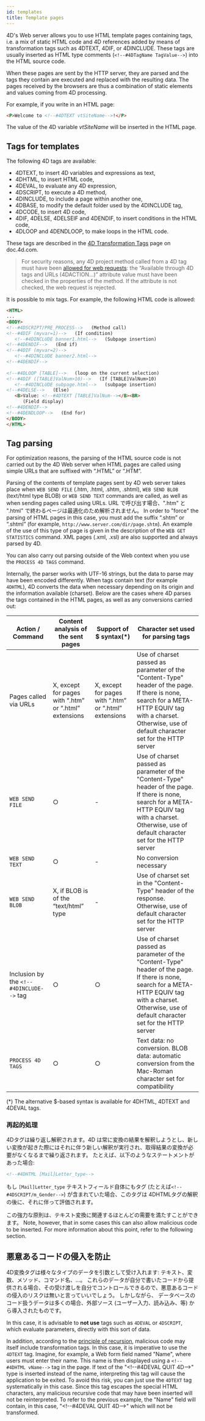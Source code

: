 ```yaml
---
id: templates
title: Template pages
---
```


4D's Web server allows you to use HTML template pages containing tags, i.e. a mix of static HTML code and 4D references added by means of transformation tags such as 4DTEXT, 4DIF, or 4DINCLUDE. These tags are usually inserted as HTML type comments (`<!--#4DTagName TagValue-->`) into the HTML source code.

When these pages are sent by the HTTP server, they are parsed and the tags they contain are executed and replaced with the resulting data. The pages received by the browsers are thus a combination of static elements and values coming from 4D processing.

For example, if you write in an HTML page:

```html
<P>Welcome to <!--#4DTEXT vtSiteName-->!</P>
```

The value of the 4D variable *vtSiteName* will be inserted in the HTML page.


## Tags for templates

The following 4D tags are available:

- 4DTEXT, to insert 4D variables and expressions as text,
- 4DHTML, to insert HTML code,
- 4DEVAL, to evaluate any 4D expression,
- 4DSCRIPT, to execute a 4D method,
- 4DINCLUDE, to include a page within another one,
- 4DBASE, to modify the default folder used by the 4DINCLUDE tag,
- 4DCODE, to insert 4D code,
- 4DIF, 4DELSE, 4DELSEIF and 4DENDIF, to insert conditions in the HTML code,
- 4DLOOP and 4DENDLOOP, to make loops in the HTML code.

These tags are described in the [4D Transformation Tags](https://doc.4d.com/4Dv18R5/4D/18-R5/4D-Transformation-Tags.300-5128433.en.html) page on doc.4d.com.

> For security reasons, any 4D project method called from a 4D tag must have been [allowed for web requests](allowProject.md): the “Available through 4D tags and URLs (4DACTION...)” attribute value must have been checked in the properties of the method. If the attribute is not checked, the web request is rejected.

It is possible to mix tags. For example, the following HTML code is allowed:

```html
<HTML>
...
<BODY>
<!--#4DSCRIPT/PRE_PROCESS-->   (Method call)
<!--#4DIF (myvar=1)-->   (If condition)
   <!--#4DINCLUDE banner1.html-->   (Subpage insertion)
<!--#4DENDIF-->   (End if)
<!--#4DIF (myvar=2)-->
   <!--#4DINCLUDE banner2.html-->
<!--#4DENDIF-->
 
<!--#4DLOOP [TABLE]-->   (loop on the current selection)
<!--#4DIF ([TABLE]ValNum>10)-->   (If [TABLE]ValNum>10)
   <!--#4DINCLUDE subpage.html-->   (subpage insertion)
<!--#4DELSE-->   (Else)
   <B>Value: <!--#4DTEXT [TABLE]ValNum--></B><BR>
      (Field display)
<!--#4DENDIF-->
<!--#4DENDLOOP-->   (End for)
</BODY>
</HTML>
```


## Tag parsing

For optimization reasons, the parsing of the HTML source code is not carried out by the 4D Web server when HTML pages are called using simple URLs that are suffixed with “.HTML” or “.HTM”.

Parsing of the contents of template pages sent by 4D web server takes place when `WEB SEND FILE` (.htm, .html, .shtm, .shtml), `WEB SEND BLOB` (text/html type BLOB) or `WEB SEND TEXT` commands are called, as well as when sending pages called using URLs. URL で呼び出す場合、".htm" と ".html" で終わるページは最適化のため解析されません。 In order to "force" the parsing of HTML pages in this case, you must add the suffix “.shtm” or “.shtml” (for example, `http://www.server.com/dir/page.shtm`). An example of the use of this type of page is given in the description of the `WEB GET STATISTICS` command. XML pages (.xml, .xsl) are also supported and always parsed by 4D.

You can also carry out parsing outside of the Web context when you use the `PROCESS 4D TAGS` command.

Internally, the parser works with UTF-16 strings, but the data to parse may have been encoded differently. When tags contain text (for example `4DHTML`), 4D converts the data when necessary depending on its origin and the information available (charset). Below are the cases where 4D parses the tags contained in the HTML pages, as well as any conversions carried out:

| Action / Command                               | Content analysis of the sent pages                    | Support of $ syntax(*)                                | Character set used for parsing tags                                                                                                                                                                         |
| ---------------------------------------------- | ----------------------------------------------------- | ----------------------------------------------------- | ----------------------------------------------------------------------------------------------------------------------------------------------------------------------------------------------------------- |
| Pages called via URLs                          | X, except for pages with “.htm” or “.html” extensions | X, except for pages with “.htm” or “.html” extensions | Use of charset passed as parameter of the "Content-Type" header of the page. If there is none, search for a META-HTTP EQUIV tag with a charset. Otherwise, use of default character set for the HTTP server |
| `WEB SEND FILE`                                | ○                                                     | -                                                     | Use of charset passed as parameter of the "Content-Type" header of the page. If there is none, search for a META-HTTP EQUIV tag with a charset. Otherwise, use of default character set for the HTTP server |
| `WEB SEND TEXT`                                | ○                                                     | -                                                     | No conversion necessary                                                                                                                                                                                     |
| `WEB SEND BLOB`                                | X, if BLOB is of the “text/html” type                 | -                                                     | Use of charset set in the "Content-Type" header of the response. Otherwise, use of default character set for the HTTP server                                                                                |
| Inclusion by the `<!--#4DINCLUDE-->` tag | ○                                                     | ○                                                     | Use of charset passed as parameter of the "Content-Type" header of the page. If there is none, search for a META-HTTP EQUIV tag with a charset. Otherwise, use of default character set for the HTTP server |
| `PROCESS 4D TAGS`                              | ○                                                     | ○                                                     | Text data: no conversion. BLOB data: automatic conversion from the Mac-Roman character set for compatibility                                                                                                |

(*) The alternative $-based syntax is available for 4DHTML, 4DTEXT and 4DEVAL tags.


### 再起的処理

4Dタグは繰り返し解釈されます。4D は常に変換の結果を解釈しようとし、新しい変換が起きた際にはそれに伴う新しい解釈が実行され、取得結果の変換が必要がなくなるまで繰り返されます。 たとえば、以下のようなステートメントがあった場合:

```html
<!--#4DHTML [Mail]Letter_type-->
```

もし `[Mail]Letter_type` テキストフィールド自体にもタグ (たとえば`<!--#4DSCRIPT/m_Gender-->`) が含まれていた場合、このタグは 4DHTMLタグの解釈の後に、それに伴って評価されます。

この強力な原則は、テキスト変換に関連するほとんどの需要を満たすことができます。 Note, however, that in some cases this can also allow malicious code to be inserted. For more information about this point, refer to the following section.


## 悪意あるコードの侵入を防止

4D変換タグは様々なタイプのデータを引数として受け入れます: テキスト、変数、メソッド、コマンド名、…。 これらのデータが自分で書いたコードから提供される場合、その受け渡しを自分でコントロールできるので、悪意あるコードの侵入のリスクは無いと言っていいでしょう。 しかしながら、 データベースのコード扱うデータは多くの場合、外部ソース (ユーザー入力、読み込み、等) から導入されたものです。

In this case, it is advisable to **not use** tags such as `4DEVAL` or `4DSCRIPT`, which evaluate parameters, directly with this sort of data.

In addition, according to the [principle of recursion](#recursive-processing), malicious code may itself include transformation tags. In this case, it is imperative to use the `4DTEXT` tag. Imagine, for example, a Web form field named "Name", where users must enter their name. This name is then displayed using a `<!--#4DHTML vName-->` tag in the page. If text of the "\<!--#4DEVAL QUIT 4D-->" type is inserted instead of the name, interpreting this tag will cause the application to be exited. To avoid this risk, you can just use the `4DTEXT` tag systematically in this case. Since this tag escapes the special HTML characters, any malicious recursive code that may have been inserted will not be reinterpreted. To refer to the previous example, the "Name" field will contain, in this case, "&lt;!--#4DEVAL QUIT 4D--&gt;" which will not be transformed.
